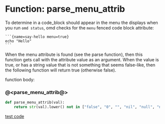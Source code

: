 # Function: parse_menu_attrib

To determine in a code_block should appear in the menu the displays when you run `omd status`, omd checks for the `menu` fenced code block attribute:

``````
```{name=say-hello menu=true}
echo "Hello"
```
``````

When the menu attribute is found (see the parse function), then this function gets call with the attribute value as an argument. When the value is true, or has a string value that is not something that seems false-like, then the following function will return true (otherwise false).

function body:

### @<parse_menu_attrib@>

```python {name=parse_menu_attrib}
def parse_menu_attrib(val):
    return str(val).lower() not in ["false", "0", "", "nil", "null", "none"]
```

[test code](f_parse_menu_attrib_tests.o.md)
